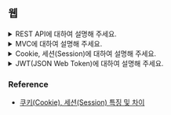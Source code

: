 ## 웹

<details>
  <summary>REST API에 대하여 설명해 주세요.</summary>
  <br>

- “Representational State Transfer” 의 약자로 자원을 이름(자원의 표현)으로 구분하여 해당 자원의 상태(정보)를 주고 받는 모든 것을 의미합니다.

- 구성요소
    - 자원(Resource)
    - 행위(Verb)
    - 표현(Representations) 

- 제약조건
  - Client-Server
  - Stateless
  - Caching
  - Uniform Interface
    - identification of resources
    - manipulation of resources through representations
    - self-descriptive message
    - HATEOAS(hyermedia as thr engine of application state)
  - Layered System
  - Code on demand(Optional)

</details>


<details>
  <summary>MVC에 대하여 설명해 주세요.</summary>
  <br>

- MVC(Model-View-Controller) 패턴은 소프트웨어 개발에서 사용되는 아키텍처 패턴 중 하나로, 소프트웨어의 구성 요소를 Model, View, Controller 3개의 역할로 분리하여 각각의 역할을 담당하도록 설계하는 패턴입니다.
- 각각의 역할을 분리하여, 코드의 재사용성과 유지보수성을 향상시키고, 소프트웨어 개발 과정에서의 역할 분담과 협업을 용이하게 합니다.

### 역할
  - Model: 애플리케이션의 데이터와 데이터 처리 로직을 담당합니다. 데이터의 유효성 검사, 데이터베이스와의 상호작용, 데이터의 변경 등의 작업을 수행합니다.
  - View: 사용자 인터페이스(UI)를 담당합니다. 모델에서 처리한 데이터를 적절한 형식으로 사용자에게 보여주거나, 사용자의 입력을 수신하여 컨트롤러에 전달합니다.
  - Controller: 모델과 뷰 간의 상호작용을 조정합니다. 사용자의 입력에 따라 모델의 데이터를 업데이트하거나, 뷰의 표시를 갱신합니다.


</details>

<details>
  <summary>Cookie, 세션(Session)에 대하여 설명해 주세요.</summary>
  <br>

- Cookie
  - 웹 서버가 클라이언트(웹 브라우저)에게 전송하는 작은 데이터 조각입니다.
  - 쿠키는 클라이언트 측에서 저장되며, 클라이언트가 웹 서버에 요청을 보낼 때마다 해당 쿠키가 함께 전송됩니다.

- Cookie 특징
  - 이름, 값, 만료일(저장 기간 설정), 경로 정보로 구성되어 있습니다.
  - 클라이언트에 총 <b>300</b>개의 쿠키를 저장할 수 있습니다.
  - 하나의 도메인 당 <b>20</b>개의 쿠키를 가질 수 있습니다.
  - 하나의 쿠키는 <b>4KB(=4096byte)</b>까지 저장 가능합니다.

- 쿠키의 동작 순서
  1. 클라이언트가 페이지를 요청합니다. (사용자가 웹사이트 접근)
  2. 웹 서버는 쿠키를 생성합니다.
  3. 생성한 쿠키에 정보를 담아 HTTP 화면을 돌려줄 때, 같이 클라이언트에게 돌려줍니다.
  4. 넘겨 받은 쿠키는 클라이언트가 가지고 있다가(로컬 PC에 저장) 다시 서버에 요청할 때 요청과 함께 쿠키를 전송합니다.
  5. 동일 사이트 재방문시 클라이언트의 PC에 해당 쿠키가 있는 경우, 요청 페이지와 함께 쿠키를 전송합니다.

- 세션(Session)
  - 서버 측에서 클라이언트의 상태를 유지하기 위해 사용되는 개념입니다.
  - 클라이언트가 서버에 접속하면 서버는 클라이언트에게 고유한 세션 ID를 부여하고, 해당 세션 ID를 서버에 저장합니다. 클라이언트가 서버에 요청을 보낼 때마다 세션 ID를 함께 전송하고, 서버는 세션 ID를 사용하여 클라이언트의 상태를 유지합니다.
  - 방문자가 웹 서버에 접속해 있는 상태를 하나의 단위로 보고 그것을 세션이라 합니다.

- 세션 특징
  - 웹 서버에 웹 컨테이너의 상태를 유지하기 위한 정보를 저장합니다.
  - 웹 서버의 저장되는 쿠키(=세션 쿠키)
  - 브라우저를 닫거나, 서버에서 세션을 삭제했을때만 삭제가 되므로, 쿠키보다 비교적 보안이 좋습니다.
  - 저장 데이터에 제한이 없습니다.(서버 용량이 허용하는 한...)
  - 각 클라이언트 고유 Session ID를 부여합니다. Session ID로 클라이언트를 구분하여 각 클라이언트 요구에 맞는 서비스 제공합니다.

- 세션의 동작 순서
  1. 클라이언트가 페이지를 요청합니다. (사용자가 웹사이트 접근)
  2. 서버는 접근한 클라이언트의 Request-Header 필드인 Cookie를 확인하여, 클라이언트가 해당 session-id를 보냈는지 확인합니다.
  3. session-id가 존재하지 않는다면, 서버는 session-id를 생성해 클라이언트에게 돌려줍니다.
  4. 서버에서 클라이언트로 돌려준 session-id를 쿠키를 사용해 서버에 저장합니다. 쿠키 이름 : JSESSIONID
  5. 클라이언트는 재접속 시, 이 쿠키(JSESSIONID)를 이용하여 session-id 값을 서버에 전달합니다.

</details>

<details>
  <summary>JWT(JSON Web Token)에 대하여 설명해 주세요.</summary>
  <br>

- Json Web Token의 약자로 웹에서 사용되는 JSON 형식의 토큰에 대한 표준 규격입니다.
- 주로 사용자의 인증(authentication) 또는 인가(authorization) 정보를 서버와 클라이언트 간에 안전하게 주고 받기 위해서 사용됩니다.

- 특징
  - 보통 `Authorization` HTTP 헤더를 `Bearer <토큰>`으로 설정하여 클라이언트에서 서버로 전송됩니다.
  - 서버에서는 토큰에 포함되어 있는 서명(signature) 정보를 통해서 위변조 여부를 빠르게 검증할 수 있게 됩니다.
  - Base64로 인코딩이 되어있습니다.

- 구조
  - 하나의 JWT 토큰은 헤더(header)와 페이로드(payload), 서명(signature) 이렇게 세 부분으로 이루어지며 각 구역이 `.` 기호로 구분됩니다.
  ```
  <헤더>.<페이로드>.<서명>
  ```
  - 헤더(header)에는 토큰의 유형과 서명 알고리즘에 명시합니다.
  - 페이로드(payload)에는 소위 claim이라고도 불리는 사용자의 인증/인가 정보가 담깁니다.
  - 서명(signature)에는 헤더와 페이로드가 비밀키로 서명되어 저장됩니다.

- 장점
  - 확장성이 용이하다. JWT는 토큰 자체에 사용자의 정보가 저장되어 있어있기 때문에 서버 입장에서 토큰을 검증만 해주면 되기 때문입니다.
  - 쿠키를 사용하지 않으므로 CORS 문제에서 자유로워진다



</details>


### Reference
- [쿠키(Cookie), 세션(Session) 특징 및 차이](https://hahahoho5915.tistory.com/32)